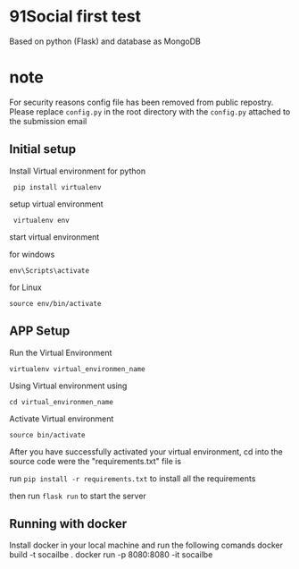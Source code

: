 # 91Social first test

Based on python (Flask) and database as MongoDB

# note
For security reasons config file has been removed from public repostry. Please replace ``` config.py ``` in the root directory with the ``` config.py ``` attached to the submission email 


## Initial setup 

Install Virtual environment for python 

``` pip install virtualenv```

setup virtual environment

``` virtualenv env```

start virtual environment

for windows

``` env\Scripts\activate ```

for Linux 

``` source env/bin/activate ```


## APP Setup 

Run the Virtual Environment

```virtualenv virtual_environmen_name```

Using Virtual environment using

```cd virtual_environmen_name```

Activate Virtual environment

```source bin/activate```

After you have successfully activated your virtual environment, cd into the source code were the "requirements.txt" file is

run ``` pip install -r requirements.txt ``` to install all the requirements

then run ``` flask run ``` to start the server


## Running with docker 
Install docker in your local machine and run the following comands 
docker build -t socailbe .
docker run -p 8080:8080 -it socailbe